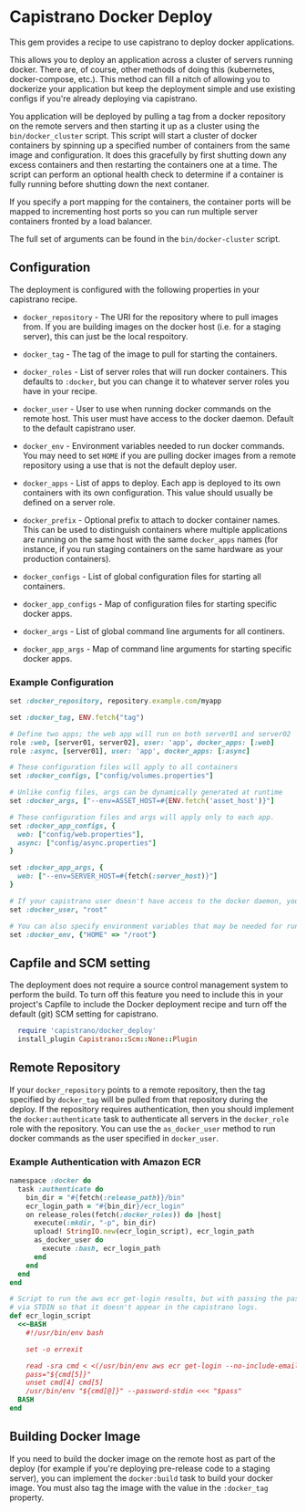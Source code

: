 # Capistrano Docker Deploy

This gem provides a recipe to use capistrano to deploy docker applications.

This allows you to deploy an application across a cluster of servers running docker. There are, of course, other methods of doing this (kubernetes, docker-compose, etc.). This method can fill a nitch of allowing you to dockerize your application but keep the deployment simple and use existing configs if you're already deploying via capistrano.

You application will be deployed by pulling a tag from a docker repository on the remote servers and then starting it up as a cluster using the `bin/docker_cluster` script. This script will start a cluster of docker containers by spinning up a specified number of containers from the same image and configuration. It does this gracefully by first shutting down any excess containers and then restarting the containers one at a time. The script can perform an optional health check to determine if a container is fully running before shutting down the next contaner.

If you specify a port mapping for the containers, the container ports will be mapped to incrementing host ports so you can run multiple server containers fronted by a load balancer.

The full set of arguments can be found in the `bin/docker-cluster` script.

## Configuration

The deployment is configured with the following properties in your capistrano recipe.

* `docker_repository` - The URI for the repository where to pull images from. If you are building images on the docker host (i.e. for a staging server), this can just be the local respoitory.

* `docker_tag` - The tag of the image to pull for starting the containers.

* `docker_roles` - List of server roles that will run docker containers. This defaults to `:docker`, but you can change it to whatever server roles you have in your recipe.

* `docker_user` - User to use when running docker commands on the remote host. This user must have access to the docker daemon. Default to the default capistrano user.

* `docker_env` - Environment variables needed to run docker commands. You may need to set `HOME` if you are pulling docker images from a remote repository using a use that is not the default deploy user.

* `docker_apps` - List of apps to deploy. Each app is deployed to its own containers with its own configuration. This value should usually be defined on a server role.

* `docker_prefix` - Optional prefix to attach to docker container names. This can be used to distinguish containers where multiple applications are running on the same host with the same `docker_apps` names (for instance, if you run staging containers on the same hardware as your production containers).

* `docker_configs` - List of global configuration files for starting all containers.

* `docker_app_configs` - Map of configuration files for starting specific docker apps.

* `docker_args` - List of global command line arguments for all continers.

* `docker_app_args` - Map of command line arguments for starting specific docker apps.

### Example Configuration

```ruby
set :docker_repository, repository.example.com/myapp

set :docker_tag, ENV.fetch("tag")

# Define two apps; the web app will run on both server01 and server02
role :web, [server01, server02], user: 'app', docker_apps: [:web]
role :async, [server01], user: 'app', docker_apps: [:async]

# These configuration files will apply to all containers
set :docker_configs, ["config/volumes.properties"]

# Unlike config files, args can be dynamically generated at runtime
set :docker_args, ["--env=ASSET_HOST=#{ENV.fetch('asset_host')}"]

# These configuration files and args will apply only to each app.
set :docker_app_configs, {
  web: ["config/web.properties"],
  async: ["config/async.properties"]
}

set :docker_app_args, {
  web: ["--env=SERVER_HOST=#{fetch(:server_host)}"]
}

# If your capistrano user doesn't have access to the docker daemon, you can specify a different user.
set :docker_user, "root"

# You can also specify environment variables that may be needed for running docker commands.
set :docker_env, {"HOME" => "/root"}
```

## Capfile and SCM setting

The deployment does not require a source control management system to perform the build. To turn off this feature you need to include this in your project's Capfile to include the Docker deployment recipe and turn off the default (git) SCM setting for capistrano.

```ruby
  require 'capistrano/docker_deploy'
  install_plugin Capistrano::Scm::None::Plugin
```

## Remote Repository

If your `docker_repository` points to a remote repository, then the tag specified by `docker_tag` will be pulled from that repository during the deploy. If the repository requires authentication, then you should implement the `docker:authenticate` task to authenticate all servers in the `docker_role` role with the repository. You can use the `as_docker_user` method to run docker commands as the user specified in `docker_user`.

### Example Authentication with Amazon ECR

```ruby
namespace :docker do
  task :authenticate do
    bin_dir = "#{fetch(:release_path)}/bin"
    ecr_login_path = "#{bin_dir}/ecr_login"
    on release_roles(fetch(:docker_roles)) do |host|
      execute(:mkdir, "-p", bin_dir)
      upload! StringIO.new(ecr_login_script), ecr_login_path
      as_docker_user do
        execute :bash, ecr_login_path
      end
    end
  end
end

# Script to run the aws ecr get-login results, but with passing the password in
# via STDIN so that it doesn't appear in the capistrano logs.
def ecr_login_script
  <<~BASH
    #!/usr/bin/env bash

    set -o errexit

    read -sra cmd < <(/usr/bin/env aws ecr get-login --no-include-email)
    pass="${cmd[5]}"
    unset cmd[4] cmd[5]
    /usr/bin/env "${cmd[@]}" --password-stdin <<< "$pass"
  BASH
end
```

## Building Docker Image

If you need to build the docker image on the remote host as part of the deploy (for example if you're deploying pre-release code to a staging server), you can implement the `docker:build` task to build your docker image. You must also tag the image with the value in the `:docker_tag` property.
